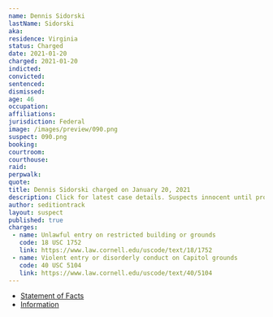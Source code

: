 ```yaml
---
name: Dennis Sidorski
lastName: Sidorski
aka:
residence: Virginia
status: Charged
date: 2021-01-20
charged: 2021-01-20
indicted:
convicted: 
sentenced: 
dismissed: 
age: 46
occupation:
affiliations:
jurisdiction: Federal
image: /images/preview/090.png
suspect: 090.png
booking:
courtroom:
courthouse:
raid:
perpwalk:
quote:
title: Dennis Sidorski charged on January 20, 2021
description: Click for latest case details. Suspects innocent until proven guilty.
author: seditiontrack
layout: suspect
published: true
charges:
 - name: Unlawful entry on restricted building or grounds
   code: 18 USC 1752
   link: https://www.law.cornell.edu/uscode/text/18/1752
 - name: Violent entry or disorderly conduct on Capitol grounds
   code: 40 USC 5104
   link: https://www.law.cornell.edu/uscode/text/40/5104
---
```

- [Statement of Facts](https://extremism.gwu.edu/sites/g/files/zaxdzs2191/f/Dennis%20Sidorski%20Statement%20of%20Facts.pdf)
- [Information](https://www.justice.gov/usao-dc/case-multi-defendant/file/1377856/download)
